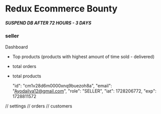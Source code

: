 
# Redux Ecommerce Bounty
##### SUSPEND DB AFTER 72 HOURS - 3 DAYS

### seller
Dashboard
- Top products (products with highest amount of time sold - delivered)
- total orders
- total products


    "id": "cm1v28d6m0000xnq9buezoh8a",
    "email": "Ayodailva12@gmail.com",
    "role": "SELLER",
    "iat": 1728206772,
    "exp": 1728811572


// settings
// orders
// customers
